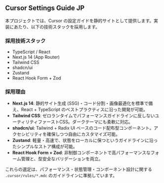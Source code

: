 ## Cursor Settings Guide JP

本プロジェクトでは、Cursor の設定ガイドを静的サイトとして提供します。実装にあたり、以下の技術スタックを採用します。

### 採用技術スタック

- TypeScript / React
- Next.js 14 (App Router)
- Tailwind CSS
- shadcn/ui
- Zustand
- React Hook Form + Zod

### 採用理由

- **Next.js 14**: 静的サイト生成 (SSG)・コード分割・画像最適化を標準で備え、React + TypeScript のベストプラクティスに沿った開発が可能。
- **Tailwind CSS**: ゼロランタイムでパフォーマンスガイドラインに反しないユーティリティファーストCSS。ダークテーマにも柔軟に対応。
- **shadcn/ui**: Tailwind + Radix UI ベースのコード配布型コンポーネント。アクセシビリティを確保しつつ自由にカスタマイズ可能。
- **Zustand**: 軽量・高速で、状態をローカルに保つというガイドラインに沿ったシンプルなストア構成が可能。
- **React Hook Form + Zod**: 非制御コンポーネントで高パフォーマンスなフォーム管理と、型安全なバリデーションを両立。

これらの選定は、パフォーマンス・状態管理・コンポーネント設計に関する `.cursor/rules/*.mdc` のガイドラインに準拠しています。
